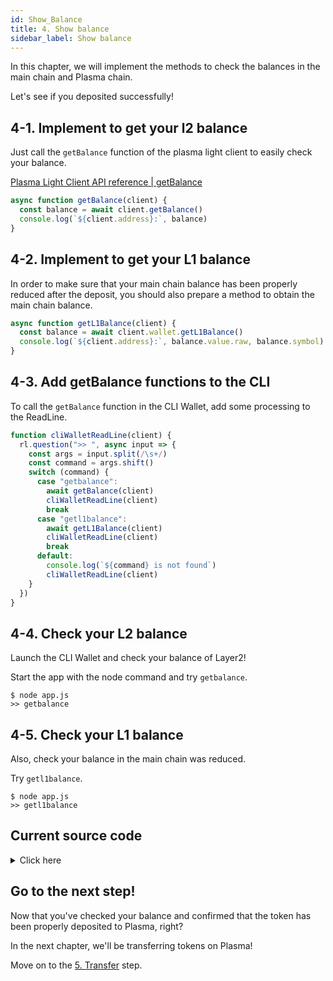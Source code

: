 ```yaml
---
id: Show_Balance
title: 4. Show balance
sidebar_label: Show balance
---
```


In this chapter, we will implement the methods to check the balances in the main chain and Plasma chain.

Let's see if you deposited successfully!

## 4-1. Implement to get your l2 balance

Just call the `getBalance` function of the plasma light client to easily check your balance.

[Plasma Light Client API reference | getBalance](/docs/api/Plasma_Light_Client#getbalance)

```javascript
async function getBalance(client) {
  const balance = await client.getBalance()
  console.log(`${client.address}:`, balance)
}
```

## 4-2. Implement to get your L1 balance

In order to make sure that your main chain balance has been properly reduced after the deposit, you should also prepare a method to obtain the main chain balance.

```javascript
async function getL1Balance(client) {
  const balance = await client.wallet.getL1Balance()
  console.log(`${client.address}:`, balance.value.raw, balance.symbol)
}
```

## 4-3. Add getBalance functions to the CLI

To call the `getBalance` function in the CLI Wallet, add some processing to the ReadLine.

```javascript
function cliWalletReadLine(client) {
  rl.question(">> ", async input => {
    const args = input.split(/\s+/)
    const command = args.shift()
    switch (command) {
      case "getbalance":
        await getBalance(client)
        cliWalletReadLine(client)
        break
      case "getl1balance":
        await getL1Balance(client)
        cliWalletReadLine(client)
        break
      default:
        console.log(`${command} is not found`)
        cliWalletReadLine(client)
    }
  })
}
```

## 4-4. Check your L2 balance

Launch the CLI Wallet and check your balance of Layer2!

Start the app with the node command and try `getbalance`.

```
$ node app.js
>> getbalance
```

## 4-5. Check your L1 balance

Also, check your balance in the main chain was reduced.

Try `getl1balance`.

```
$ node app.js
>> getl1balance
```

## Current source code

<details>
<summary>Click here</summary>

```javascript
const readline = require("readline")
const ethers = require("ethers")
const { Bytes } = require("@cryptoeconomicslab/primitives")
const { LevelKeyValueStore } = require("@cryptoeconomicslab/level-kvs")
const initializeLightClient = require("@cryptoeconomicslab/eth-plasma-light-client")
  .default

// TODO: enter your private key
const PRIVATE_KEY = "ENTER YOUR PRIVATE KEY"
const config = require("./config.local.json")
const DEPOSIT_CONTRACT_ADDRESS = config.payoutContracts.DepositContract

const rl = readline.createInterface({
  input: process.stdin,
  output: process.stdout
})

async function deposit(client, amount) {
  console.log("deposit:", amount)
  await client.deposit(amount, DEPOSIT_CONTRACT_ADDRESS)
}

async function getBalance(client) {
  const balance = await client.getBalance()
  console.log(`${client.address}:`, balance)
}

async function getL1Balance(client) {
  const balance = await client.wallet.getL1Balance()
  console.log(`${client.address}:`, balance.value.raw, balance.symbol)
}

async function startLightClient() {
  const kvs = new LevelKeyValueStore(Bytes.fromString("plasma_light_client"))
  const wallet = new ethers.Wallet(
    PRIVATE_KEY,
    new ethers.providers.JsonRpcProvider("http://127.0.0.1:8545")
  )
  const lightClient = await initializeLightClient({
    wallet,
    kvs,
    config,
    aggregatorEndpoint: "http://127.0.0.1:3000"
  })
  await lightClient.start()
  return lightClient
}

function cliWalletReadLine(client) {
  rl.question(">> ", async input => {
    const args = input.split(/\s+/)
    const command = args.shift()
    switch (command) {
      case "deposit":
        await deposit(client, args[0])
        cliWalletReadLine(client)
        break
      case "getbalance":
        await getBalance(client)
        cliWalletReadLine(client)
        break
      case "getl1balance":
        await getL1Balance(client)
        cliWalletReadLine(client)
        break
      case "quit":
        console.log("Bye.")
        rl.close()
        process.exit()
      default:
        console.log(`${command} is not found`)
        cliWalletReadLine(client)
    }
  })
}

async function main() {
  const client = await startLightClient()
  cliWalletReadLine(client)
}

main()
```

</details>

## Go to the next step!

Now that you've checked your balance and confirmed that the token has been properly deposited to Plasma, right?

In the next chapter, we'll be transferring tokens on Plasma!

Move on to the [5. Transfer](Transfer) step.
